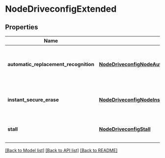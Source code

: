 # NodeDriveconfigExtended

## Properties
Name | Type | Description | Notes
------------ | ------------- | ------------- | -------------
**automatic_replacement_recognition** | [**NodeDriveconfigNodeAutomaticReplacementRecognition**](NodeDriveconfigNodeAutomaticReplacementRecognition.md) | Configuration settings for Automatic Replacement Recognition (ARR). | [optional] 
**instant_secure_erase** | [**NodeDriveconfigNodeInstantSecureErase**](NodeDriveconfigNodeInstantSecureErase.md) | Configuration settings for instant secure erase (ISE). | [optional] 
**stall** | [**NodeDriveconfigStall**](NodeDriveconfigStall.md) | Configuration settings to evaluate a drive stall. | [optional] 

[[Back to Model list]](../README.md#documentation-for-models) [[Back to API list]](../README.md#documentation-for-api-endpoints) [[Back to README]](../README.md)


